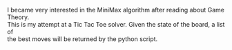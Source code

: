 I became very interested in the MiniMax algorithm after reading about Game Theory.  
This is my attempt at a Tic Tac Toe solver. Given the state of the board, a list of  
the best moves will be returned by the python script.
